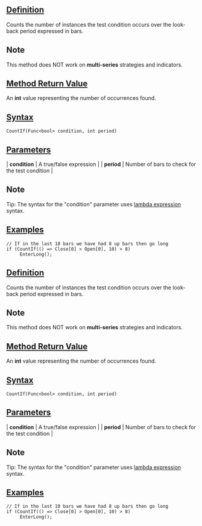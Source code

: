 ## [Definition](https://developer.ninjatrader.com/docs/desktop/countif\#definition)

Counts the number of instances the test condition occurs over the look-back period expressed in bars.

## Note

This method does NOT work on **multi-series** strategies and indicators.

## [Method Return Value](https://developer.ninjatrader.com/docs/desktop/countif\#method-return-value)

An **int** value representing the number of occurrences found.

## [Syntax](https://developer.ninjatrader.com/docs/desktop/countif\#syntax)

`CountIf(Func<bool> condition, int period)`

## [Parameters](https://developer.ninjatrader.com/docs/desktop/countif\#parameters)

| **condition** | A true/false expression |
| **period** | Number of bars to check for the test condition |

## Note

Tip: The syntax for the "condition" parameter uses [lambda expression](http://msdn.microsoft.com/en-us/library/bb397687.aspx) syntax.

## [Examples](https://developer.ninjatrader.com/docs/desktop/countif\#examples)

```jsx-150469391 csharp
// If in the last 10 bars we have had 8 up bars then go long
if (CountIf(() => Close[0] > Open[0], 10) > 8)
     EnterLong();

```

## [Definition](https://developer.ninjatrader.com/docs/desktop/countif\#definition)

Counts the number of instances the test condition occurs over the look-back period expressed in bars.

## Note

This method does NOT work on **multi-series** strategies and indicators.

## [Method Return Value](https://developer.ninjatrader.com/docs/desktop/countif\#method-return-value)

An **int** value representing the number of occurrences found.

## [Syntax](https://developer.ninjatrader.com/docs/desktop/countif\#syntax)

`CountIf(Func<bool> condition, int period)`

## [Parameters](https://developer.ninjatrader.com/docs/desktop/countif\#parameters)

| **condition** | A true/false expression |
| **period** | Number of bars to check for the test condition |

## Note

Tip: The syntax for the "condition" parameter uses [lambda expression](http://msdn.microsoft.com/en-us/library/bb397687.aspx) syntax.

## [Examples](https://developer.ninjatrader.com/docs/desktop/countif\#examples)

```jsx-150469391 csharp
// If in the last 10 bars we have had 8 up bars then go long
if (CountIf(() => Close[0] > Open[0], 10) > 8)
     EnterLong();

```